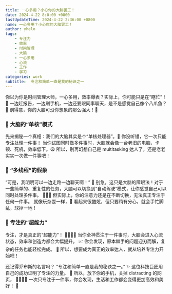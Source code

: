 ```yaml
---
title: 一心多用？小心你的大脑罢工！
date: 2024-4-22 8:0:00 +0800
lastUpdateTime: 2024-4-22 2:36:00 +0800
name: 一心多用？小心你的大脑罢工！
author: yhelo
tags: 
    - 专注力
    - 效率
    - 时间管理
    - 大脑
    - 一心多用
    - 心流
    - 工作
    - 学习
categories: work
subtitle:  专注和简单一直是我的秘诀之一
---
```

    
你以为你是时间管理大师，一心多用，效率爆表？实际上，你可能只是在“瞎忙”！ 🤪 一边赶报告，一边刷手机，一边还要跟同事聊天，是不是感觉自己像个八爪鱼？🐙 别得意，你的大脑可没你想象的那么强大！🧠

### 🤯 大脑的“单核”模式

先来揭秘一个真相：我们的大脑其实是个“单核处理器”。🤯 你没听错，它一次只能专注处理一件事！ 当你试图同时做多件事时，大脑就会像一台老旧的电脑，卡顿、死机，效率低下。😩 所以，别再幻想自己是 multitasking 达人了，还是老老实实一次做一件事吧！

### 🤹 “多线程”的假象

“可是，我明明可以一边走路一边聊天啊！” 🤨 别急，这只是大脑的障眼法！对于一些简单的、重复性的任务，大脑可以切换到“自动驾驶”模式，让你感觉自己可以同时处理多件事。 🚶‍♀️💬 但实际上，你的注意力还是在不断切换，无法真正专注于任何一件事。 就像玩杂耍一样，🤹 看起来很酷炫，但只要稍有分心，就会手忙脚乱，球掉一地！

### 🎯 专注的“超能力”

专注，才是真正的“超能力”！ 🦸‍♀️🦸‍♂️ 当你全神贯注于一件事时，大脑会进入心流状态，效率和创造力都会大幅提升。 📈 你会发现，原本棘手的问题迎刃而解，复杂的任务也能轻松完成。 🎯 所以，想要成为真正的效率达人，就从培养专注力开始吧！



还记得乔布斯的名言吗？ “专注和简单一直是我的秘诀之一。” ✨ 这位科技巨匠用自己的成功证明了专注的力量。 💪 所以，放下你的手机，关掉 distracting 的网页， 🙅‍♀️🙅‍♂️ 一次只专注于一件事，你会发现，生活和工作都会变得更加高效和美好！ 🌈
